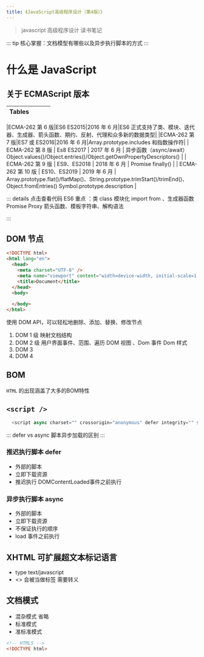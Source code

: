 ```yaml
---
title: 《JavaScript高级程序设计（第4版）》
---
```


> javascript 高级程序设计 读书笔记

::: tip
核心掌握：文档模型有哪些以及异步执行脚本的方式
:::

# 什么是 JavaScript

## 关于 ECMAScript 版本

| Tables |     |     |     |
| :----: | :-: | --: | --: |


|ECMA-262 第 6 版|ES6 ES2015|2016 年 6 月|ES6 正式支持了类、模块、迭代器、生成器、箭头函数、期约、反射、代理和众多新的数据类型|
|ECMA-262 第 7 版|ES7 或 ES2016|2016 年 6 月|Array.prototype.includes 和指数操作符|
| ECMA-262 第 8 版 | Es8 ES2017 | 2017 年 6 月 | 异步函数（async/await）Object.values()/Object.entries()/Object.getOwnPropertyDescriptors() |
| ECMA-262 第 9 版 | ES9、ES2018 | 2018 年 6 月 | Promise finally() |
| ECMA-262 第 10 版 | ES10、ES2019 | 2019 年 6 月 | Array.prototype.flat()/flatMap()、String.prototype.trimStart()/trimEnd()、Object.fromEntries() Symbol.prototype.description |

::: details 点击查看代码
ES6 重点 ：类 class 模块化 import from 、生成器函数 Promise Proxy 箭头函数、模板字符串、解构语法

:::

## DOM 节点

```html
<!DOCTYPE html>
<html lang="en">
  <head>
    <meta charset="UTF-8" />
    <meta name="viewport" content="width=device-width, initial-scale=1.0" />
    <title>Document</title>
  </head>
  <body>
      
  </body>
</html>
```

使用 DOM API，可以轻松地删除、添加、替换、修改节点

1. DOM 1 级 映射文档结构
2. DOM 2 级 用户界面事件、范围、遍历 DOM 视图 、Dom 事件 Dom 样式
3. DOM 3
4. DOM 4

## BOM
`HTML` 的出现涵盖了大多的BOM特性

## `<script />`

```js
  <script async charset="" crossorigin="anonymous" defer integrity="" src="" type=""></script>
```

::: defer vs async
脚本异步加载的区别
:::

### 推迟执行脚本 defer

 - 外部的脚本
 - 立即下载资源
 - 推迟执行 DOMContentLoaded事件之前执行

### 异步执行脚本 async 

 - 外部的脚本
 - 立即下载资源
 - 不保证执行的顺序 
 - load 事件之前执行

## XHTML 可扩展超文本标记语言

 - type text/javascript
 - <> 会被当做标签 需要转义


## 文档模式

 - 混杂模式 省略 <!DOCTYPE html>
 - 标准模式
 - 准标准模式

```html
<!-- HTML5 -->
<!DOCTYPE html>
```

